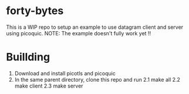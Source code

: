 # forty-bytes

This is a WIP repo to setup an example to use datagram client and server using picoquic.
NOTE: The example doesn't fully work yet !!

# Buillding
1. Download and install picotls and picoquic 
2. In the same parent directory, clone this repo and run 
    2.1 make all
    2.2 make client
    2.3 make server
    
    
    

